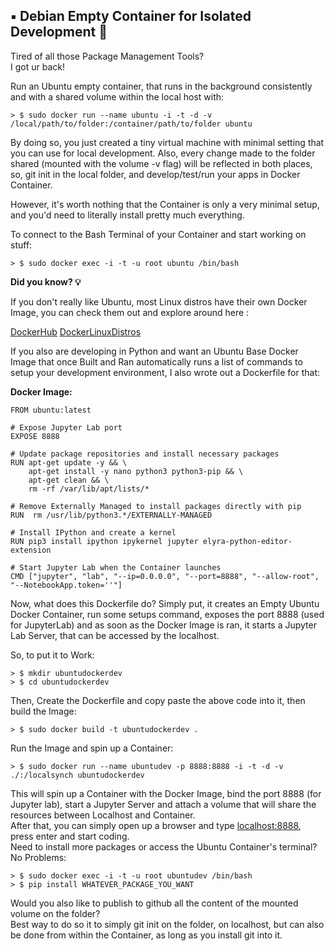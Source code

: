 ## ▪️ Debian Empty Container for Isolated Development 🐧

Tired of all those Package Management Tools?
<br>
I got ur back!  

Run an Ubuntu empty container, that runs in the background consistently and with a shared volume within the local host with:

	> $ sudo docker run --name ubuntu -i -t -d -v /local/path/to/folder:/container/path/to/folder ubuntu

By doing so, you just created a tiny virtual machine with minimal setting that you can use for local development.
Also, every change made to the folder shared (mounted with the volume  -v flag) will be reflected in both places, so, git init in the local folder, and develop/test/run your apps in Docker Container.

However, it's worth nothing that the Container is only a very minimal setup, and you'd need to literally install pretty much everything.

To connect to the Bash Terminal of your Container and start working on stuff:

	> $ sudo docker exec -i -t -u root ubuntu /bin/bash

**Did you know? 💡**

If you don't really like Ubuntu, most Linux distros have their own Docker Image, you can check them out and explore around here :

[DockerHub](https://hub.docker.com/)
[DockerLinuxDistros](https://hub.docker.com/search?q=linux)
  
If you also are developing in Python and want an Ubuntu Base Docker Image that once Built and Ran automatically runs a list of commands to setup your development environment, I also wrote out a Dockerfile for that:

**Docker Image:**
```docker
FROM ubuntu:latest

# Expose Jupyter Lab port
EXPOSE 8888

# Update package repositories and install necessary packages
RUN apt-get update -y && \
    apt-get install -y nano python3 python3-pip && \
    apt-get clean && \
    rm -rf /var/lib/apt/lists/*

# Remove Externally Managed to install packages directly with pip
RUN  rm /usr/lib/python3.*/EXTERNALLY-MANAGED

# Install IPython and create a kernel
RUN pip3 install ipython ipykernel jupyter elyra-python-editor-extension

# Start Jupyter Lab when the Container launches
CMD ["jupyter", "lab", "--ip=0.0.0.0", "--port=8888", "--allow-root", "--NotebookApp.token=''"]
```

Now, what does this Dockerfile do?
Simply put, it creates an Empty Ubuntu Docker Container, run some setups command, exposes the port 8888 (used for JupyterLab) and as soon as the Docker Image is ran, it starts a Jupyter Lab Server, that can be accessed by the localhost.

So, to put it to Work:

	> $ mkdir ubuntudockerdev
	> $ cd ubuntudockerdev

Then, Create the Dockerfile and copy paste the above code into it, then build the Image:

	> $ sudo docker build -t ubuntudockerdev .

Run the Image and spin up a Container:

	> $ sudo docker run --name ubuntudev -p 8888:8888 -i -t -d -v ./:/localsynch ubuntudockerdev

This will spin up a Container with the Docker Image, bind the port 8888 (for Jupyter lab), start a Jupyter Server and attach a volume that will share the resources between Localhost and Container.
<br>
After that, you can simply open up a browser and type [localhost:8888](), press enter and start coding.
<br>
Need to install more packages or access the Ubuntu Container's terminal? No Problems:

	> $ sudo docker exec -i -t -u root ubuntudev /bin/bash
	> $ pip install WHATEVER_PACKAGE_YOU_WANT

Would you also like to publish to github all the content of the mounted volume on the folder?
<br>
Best way to do so it to simply git init on the folder, on localhost, but can also be done from within the Container, as long as you install git into it.







